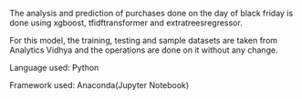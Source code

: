 The analysis and prediction of purchases done on the day of black friday is done using xgboost, tfidftransformer and extratreesregressor.

For this model, the training, testing and sample datasets are taken from Analytics Vidhya and the operations are done on it without any change.

Language used: Python

Framework used: Anaconda(Jupyter Notebook)

